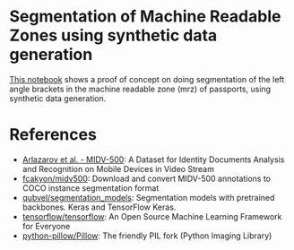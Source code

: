 # Segmentation of Machine Readable Zones using synthetic data generation

[This notebook](./synthetic-data-mrz-segmentation.ipynb) shows a proof of concept on doing segmentation of the left angle brackets in the machine readable zone (mrz) of passports, using synthetic data generation.

# References

- [Arlazarov et al. - MIDV-500](https://arxiv.org/abs/1807.05786): A Dataset for Identity Documents Analysis and Recognition on Mobile Devices in Video Stream
- [fcakyon/midv500](https://github.com/fcakyon/midv500): Download and convert MIDV-500 annotations to COCO instance segmentation format
- [qubvel/segmentation_models](https://github.com/qubvel/segmentation_models): Segmentation models with pretrained backbones. Keras and TensorFlow Keras.
- [tensorflow/tensorflow](https://github.com/tensorflow/tensorflow): An Open Source Machine Learning Framework for Everyone
- [python-pillow/Pillow](https://github.com/python-pillow/Pillow): The friendly PIL fork (Python Imaging Library)
